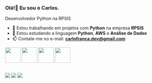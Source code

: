 ### Olá!👋 Eu sou o Carlos.
Desenvolvedor Python na RPSIS

- 💼 Estou trabalhando em projetos com **Python** na empresa **RPSIS**
- 📝 Estou estudando a linguagem **Python**, **AWS** e **Análise de Dados**
- 📫 Contate-me no e-mail: **carlofranca.dev@gmail.com**

<div display="inline">
	<img width="50" height="50" src="https://cdn.jsdelivr.net/gh/devicons/devicon@latest/icons/python/python-original-wordmark.svg" />
	<img width="50" height="50" src="https://cdn.jsdelivr.net/gh/devicons/devicon@latest/icons/django/django-plain-wordmark.svg" />
	<img width="50" height="50" src="https://cdn.jsdelivr.net/gh/devicons/devicon@latest/icons/pandas/pandas-original-wordmark.svg" />
	<img width="50" height="50" src="https://cdn.jsdelivr.net/gh/devicons/devicon@latest/icons/mysql/mysql-original-wordmark.svg" />
</div>

          


##
	
<div> 
  <a href="https://www.instagram.com/carlos_d.franca" target="_blank"><img src="https://img.shields.io/badge/-Instagram-%23E4405F?style=for-the-badge&logo=instagram&logoColor=white" target="_blank"></a>
  <a href = "mailto:carlosdudu258@gmail.com"><img src="https://img.shields.io/badge/-Gmail-%23333?style=for-the-badge&logo=gmail&logoColor=white" target="_blank"></a>
  <a href="https://www.linkedin.com/in/carlos-eduardo-fran%C3%A7a-ribeiro-7b1b93186" target="_blank"><img src="https://img.shields.io/badge/-LinkedIn-%230077B5?style=for-the-badge&logo=linkedin&logoColor=white" target="_blank"></a> 
  
</div>
